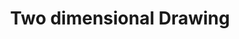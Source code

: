 ---
title: Two dimensional Drawing
eleventyNavigation:
  title: 2D
  key: de_2d
  order: 4
  parent: de
---